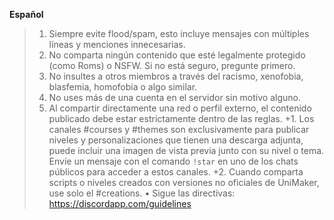 **Español**
> 1. Siempre evite flood/spam, esto incluye mensajes con múltiples líneas y menciones innecesarias.
> 2. No comparta ningún contenido que esté legalmente protegido (como Roms) o NSFW. Si no está seguro, pregunte primero.
> 3. No insultes a otros miembros a través del racismo, xenofobia, blasfemia, homofobia o algo similar.
> 4. No uses más de una cuenta en el servidor sin motivo alguno.
> 5. Al compartir directamente una red o perfil externo, el contenido publicado debe estar estrictamente dentro de las reglas.
> +1. Los canales #courses y #themes son exclusivamente para publicar niveles y personalizaciones que tienen una descarga adjunta, puede incluir una imagen de vista previa junto con su nivel o tema. Envíe un mensaje con el comando ``!star`` en uno de los chats públicos para acceder a estos canales.
> +2. Cuando comparta scripts o niveles creados con versiones no oficiales de UniMaker, use solo el #creations.
> • Sigue las directivas: <https://discordapp.com/guidelines>
<!--stackedit_data:
eyJoaXN0b3J5IjpbLTExNDM4OTczMzhdfQ==
-->
